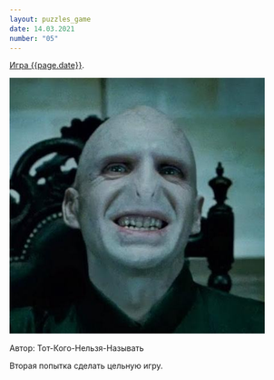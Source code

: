 ```yaml
---
layout: puzzles_game
date: 14.03.2021
number: "05"
---
```

[Игра {{page.date}}](https://interoves.ml/tournament_results/des47/).

![](/assets/puzzles/covers/voldy.jpg)

Автор: Тот-Кого-Нельзя-Называть

Вторая попытка сделать цельную игру.

